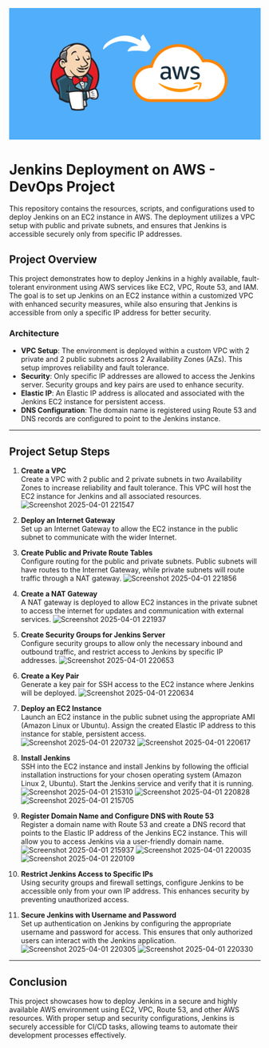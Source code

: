 ![Alt text](Jenkins-aws.png)


# Jenkins Deployment on AWS - DevOps Project

This repository contains the resources, scripts, and configurations used to deploy Jenkins on an EC2 instance in AWS. The deployment utilizes a VPC setup with public and private subnets, and ensures that Jenkins is accessible securely only from specific IP addresses.

## Project Overview

This project demonstrates how to deploy Jenkins in a highly available, fault-tolerant environment using AWS services like EC2, VPC, Route 53, and IAM. The goal is to set up Jenkins on an EC2 instance within a customized VPC with enhanced security measures, while also ensuring that Jenkins is accessible from only a specific IP address for better security.

### Architecture

- **VPC Setup**: The environment is deployed within a custom VPC with 2 private and 2 public subnets across 2 Availability Zones (AZs). This setup improves reliability and fault tolerance.
- **Security**: Only specific IP addresses are allowed to access the Jenkins server. Security groups and key pairs are used to enhance security.
- **Elastic IP**: An Elastic IP address is allocated and associated with the Jenkins EC2 instance for persistent access.
- **DNS Configuration**: The domain name is registered using Route 53 and DNS records are configured to point to the Jenkins instance.

---

## Project Setup Steps

1. **Create a VPC**  
   Create a VPC with 2 public and 2 private subnets in two Availability Zones to increase reliability and fault tolerance. This VPC will host the EC2 instance for Jenkins and all associated resources.
![Screenshot 2025-04-01 221547](https://github.com/user-attachments/assets/661e6fcf-7d39-458f-aaa5-acd464d51d3e)


2. **Deploy an Internet Gateway**  
   Set up an Internet Gateway to allow the EC2 instance in the public subnet to communicate with the wider Internet.

3. **Create Public and Private Route Tables**  
   Configure routing for the public and private subnets. Public subnets will have routes to the Internet Gateway, while private subnets will route traffic through a NAT gateway.
![Screenshot 2025-04-01 221856](https://github.com/user-attachments/assets/3cdbfefc-c2c0-40ff-aa72-29260a62c7df)


4. **Create a NAT Gateway**  
   A NAT gateway is deployed to allow EC2 instances in the private subnet to access the internet for updates and communication with external services.
![Screenshot 2025-04-01 221937](https://github.com/user-attachments/assets/a6c24a8d-6426-4681-8ace-aa2e8c0e1d58)


5. **Create Security Groups for Jenkins Server**  
   Configure security groups to allow only the necessary inbound and outbound traffic, and restrict access to Jenkins by specific IP addresses.
![Screenshot 2025-04-01 220653](https://github.com/user-attachments/assets/bc4315d4-3904-432f-a852-c37775770094)



6. **Create a Key Pair**  
   Generate a key pair for SSH access to the EC2 instance where Jenkins will be deployed.
![Screenshot 2025-04-01 220634](https://github.com/user-attachments/assets/d6392828-6c49-4f6c-a649-bf4615440e3d)



7. **Deploy an EC2 Instance**  
   Launch an EC2 instance in the public subnet using the appropriate AMI (Amazon Linux or Ubuntu). Assign the created Elastic IP address to this instance for stable, persistent access.
![Screenshot 2025-04-01 220732](https://github.com/user-attachments/assets/07c83282-95dd-4682-8b1b-51e5d254e093)
![Screenshot 2025-04-01 220617](https://github.com/user-attachments/assets/2ab065d3-30be-434b-895a-b14370020fea)




9. **Install Jenkins**  
   SSH into the EC2 instance and install Jenkins by following the official installation instructions for your chosen operating system (Amazon Linux 2, Ubuntu). Start the Jenkins service and verify that it is running.
![Screenshot 2025-04-01 215310](https://github.com/user-attachments/assets/de01bcad-e014-4ac1-9e53-e5545e8abecb)
 ![Screenshot 2025-04-01 220828](https://github.com/user-attachments/assets/77ad7c21-23c3-4b4c-a9e5-4b7adb7eb645)
![Screenshot 2025-04-01 215705](https://github.com/user-attachments/assets/f39076ff-5d7a-4098-9f3b-cee4bc6e111c)



11. **Register Domain Name and Configure DNS with Route 53**  
   Register a domain name with Route 53 and create a DNS record that points to the Elastic IP address of the Jenkins EC2 instance. This will allow you to access Jenkins via a user-friendly domain name.
![Screenshot 2025-04-01 215937](https://github.com/user-attachments/assets/2ee668c6-2c97-4dfb-9992-25d61a0ef1a0)
![Screenshot 2025-04-01 220035](https://github.com/user-attachments/assets/4c0bdb2c-996b-44ef-904b-bfe8df3d7da8)
![Screenshot 2025-04-01 220109](https://github.com/user-attachments/assets/d2056c2c-2af7-4f75-bae6-e4a8370c679d)






12. **Restrict Jenkins Access to Specific IPs**  
   Using security groups and firewall settings, configure Jenkins to be accessible only from your own IP address. This enhances security by preventing unauthorized access.



13. **Secure Jenkins with Username and Password**  
   Set up authentication on Jenkins by configuring the appropriate username and password for access. This ensures that only authorized users can interact with the Jenkins application.
![Screenshot 2025-04-01 220305](https://github.com/user-attachments/assets/0a407f24-83f7-4095-b9b6-7d00df989a9b)
![Screenshot 2025-04-01 220330](https://github.com/user-attachments/assets/4a939dcc-57a1-4c36-9cc7-fe3425c16110)




---

## Conclusion

This project showcases how to deploy Jenkins in a secure and highly available AWS environment using EC2, VPC, Route 53, and other AWS resources. With proper setup and security configurations, Jenkins is securely accessible for CI/CD tasks, allowing teams to automate their development processes effectively.



